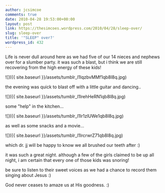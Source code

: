 ```yaml
---
author: jcsimcoe
comments: true
date: 2010-04-28 19:53:00+00:00
layout: post
link: https://thesimcoes.wordpress.com/2010/04/28/sleep-over/
slug: sleep-over
title: '"SLEEP" over?'
wordpress_id: 432
---
```


Life is never dull around here as we had five of our 14 nieces and nephews over for a slumber party. it was such a blast, but i think we are still recovering from the high energy of these kids!




![]({{ site.baseurl }}/assets/tumblr_l1lqzbvMMf1qb8l8q.jpg)




the evening was quick to blast off with a little guitar and dancing..




![]({{ site.baseurl }}/assets/tumblr_l1lrehHeRN1qb8l8q.jpg)




some "help" in the kitchen…




![]({{ site.baseurl }}/assets/tumblr_l1lr1zlUWe1qb8l8q.jpg)




as well as some snacks and a movie…




![]({{ site.baseurl }}/assets/tumblr_l1lrcrwrZ71qb8l8q.jpg)




which dr. jj will be happy to know we all brushed our teeth after :)




it was such a great night. although a few of the girls claimed to be up all night, i am certain that every one of those kids was snoring!




be sure to listen to their sweet voices as we had a chance to record them singing about Jesus :)




God never ceases to amaze us at His goodness. :)

